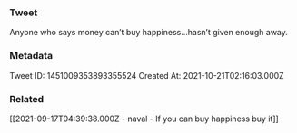 ### Tweet
Anyone who says money can’t buy happiness…hasn’t given enough away.

### Metadata
Tweet ID: 1451009353893355524
Created At: 2021-10-21T02:16:03.000Z

### Related
[[2021-09-17T04:39:38.000Z - naval - If you can buy happiness buy it]]

